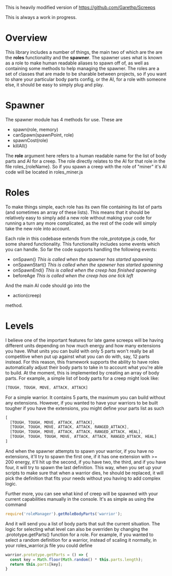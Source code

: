 This is heavily modified version of https://github.com/Garethp/Screeps

This is always a work in progress.

Overview
=======
This library includes a number of things, the main two of which are the are the **roles** functionality and the **spawner**.
The spawner uses what is known as a role to make human readable aliases to spawn off of, as well as containing some
methods to help managing the spawner. The roles are a set of classes that are made to be sharable between projects, so if
you want to share your particular body parts config, or the AI, for a role with someone else, it should be easy to simply
plug and play.

Spawner
=======
The spawner module has 4 methods for use. These are

 - spawn(role, memory)
 - canSpawn(spawnPoint, role)
 - spawnCost(role)
 - killAll()

The **role** argument here refers to a human readable name for the list of body parts and AI for a creep. The role directly
relates to the AI for that role in the file roles_{roleName}. So if you spawn a creep with the role
of "miner" it's AI code will be located in roles_miner.js

Roles
=====
To make things simple, each role has its own file containing its list of parts (and sometimes an
array of these lists). This means that it should be relatively easy to simply add a new role without making your code for
running a turn any more complicated, as the rest of the code will simply take the new role into account.

Each role in this codebase extends from the role_prototype.js code, for some shared functionality. This functionality includes
some events which you can handle. So far the code supports handling the following events:

 - onSpawn() *This is called when the spawner has started spawning*
 - onSpawnStart() *This is called when the spawner has started spawning*
 - onSpawnEnd() *This is called when the creep has finished spawning*
 - beforeAge *This is called when the creep has one tick left*

And the main AI code should go into the

 - action(creep)

method.

Levels
======
I believe one of the important features for late game screeps will be having different units depending on how much energy
and how many extensions you have. What units you can build with only 5 parts won't really be all competitive when put
up against what you can do with, say, 12 parts instead. For this reason, this framework supports the ability to have roles
automatically adjust their body parts to take in to account what you're able to build. At the moment, this is implemented
by creating an array of body parts. For example, a simple list of body parts for a creep might look like:

```javascript
[TOUGH, TOUGH, MOVE, ATTACK, ATTACK]
```

For a simple warrior. It contains 5 parts, the maximum you can build without any extensions. However, if you wanted to
have your warriors to be built tougher if you have the extensions, you might define your parts list as such

```javascript
[
  [TOUGH, TOUGH, MOVE, ATTACK, ATTACK],
  [TOUGH, TOUGH, MOVE, ATTACK, ATTACK, RANGED_ATTACK],
  [TOUGH, TOUGH, MOVE, ATTACK, ATTACK, RANGED_ATTACK, HEAL],
  [TOUGH, TOUGH, TOUGH, MOVE, ATTACK, ATTACK, RANGED_ATTACK, HEAL]
]
```

And when the spawner attempts to spawn your warrior, if you have no extensions, it'll try to spawn the first one, if it
has one extension with >= 200 energy, it'll hit up the second, if you have two, the third, and if you have four, it will
try to spawn the last definition. This way, when you set up your scripts to make sure that when a warrior dies, he should be
replaced, it will pick the definition that fits your needs without you having to add complex logic.

Further more, you can see what kind of creep will be spawned with your current capabilities manually in the console. It's as simple
as using the command

```javascript
require('roleManager').getRoleBodyParts('warrior');
```

And it will send you a list of body parts that suit the current situation. The logic for selecting what level can also be
overriden by changing the .prototype.getParts() function for a role. For example, if you wanted to select a random definition
for a warrior, instead of scaling it normally, in your roles_warrior.js file you could define

```javascript
warrior.prototype.getParts = () => {
  const key = Math.floor(Math.random() * this.parts.length);
  return this.parts[key];
}
```
